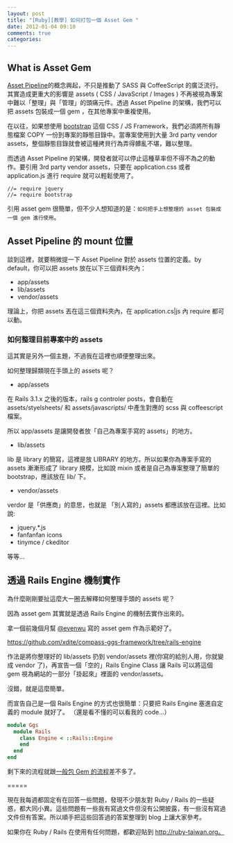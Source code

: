 ```yaml
---
layout: post
title: "[Ruby][教學] 如何打包一個 Asset Gem "
date: 2012-01-04 09:10
comments: true
categories: 
---
```


## What is Asset Gem

[Asset Pipeline](http://upgrade2rails31.heroku.com/asset-pipeline/)的概念興起，不只是推動了 SASS 與 CoffeeScript 的廣泛流行。其實造成更重大的影響是 assets ( CSS / JavaScript / Images ) 不再被視為專案中難以「整理」與「管理」的頭痛元件。透過 Asset Pipeline 的架構，我們可以把 assets 包裝成一個 gem ，在其他專案中重複使用。

在以往，如果想使用 [bootstrap](http://twitter.github.com/bootstrap/) 這個 CSS / JS Framework，我們必須將所有靜態檔案 COPY 一份到專案的靜態目錄中。當專案使用到大量 3rd party vendor assets，整個靜態目錄就會被這種拷貝行為弄得髒亂不堪，難以整理。

而透過 Asset Pipeline 的架構，開發者就可以停止這種草率但不得不為之的動作。要引用 3rd party vendor assets，只要在 application.css 或者 application.js 進行 require 就可以輕鬆使用了。


```
//= require jquery
//= require bootstrap

``` 

引用 asset gem 很簡單，但不少人想知道的是：`如何把手上想整理的 asset 包裝成一個 gem 進行使用`。


## Asset Pipeline 的 mount 位置

談到這裡，就要稍微提一下 Asset Pipeline 對於 assets 位置的定義。by default，你可以把 assets 放在以下三個資料夾內：

* app/assets
* lib/assets
* vendor/assets

理論上，你把 assets 丟在這三個資料夾內，在 application.cs|js 內 require 都可以動。

### 如何整理目前專案中的 assets

這其實是另外一個主題，不過我在這裡也順便整理出來。


如何整理歸類現在手頭上的 assets 呢？

* app/assets

在 Rails 3.1.x 之後的版本，rails g controler posts，會自動在 assets/styelsheets/ 和 assets/javascripts/ 中產生對應的 scss 與 coffeescript 檔案。

所以 app/assets 是讓開發者放「自己為專案手寫的 assets」的地方。

* lib/assets

lib 是 library 的簡寫，這裡是放 LIBRARY 的地方。所以如果你為專案手寫的 assets 漸漸形成了 library 規模，比如說 mixin 或者是自己為專案整理了簡單的 bootstrap，應該放在 lib/ 下。

* vendor/assets

verdor 是「供應商」的意思，也就是 「別人寫的」assets 都應該放在這裡。比如說:

* jquery.*.js 
* fanfanfan icons
* tinymce / ckeditor

等等…

## 透過 Rails Engine 機制實作

為什麼剛剛要扯這麼大一圈去解釋如何整理手頭的 assets 呢？

因為 asset gem 其實就是透過 Rails Engine 的機制去實作出來的。

拿一個前幾個月幫 [@evenwu](http://twitter.com/evenwu) 寫的 asset gem 作為示範好了。

<https://github.com/xdite/compass-ggs-framework/tree/rails-engine>

作法是將你整理好的 lib/assets 扔到 vendor/assets 裡(你寫的給別人用，你就變成 vendor 了)，再宣告一個「空的」Rails Engine Class 讓 Rails 可以將這個 gem 視為網站的一部分「掛起來」裡面的 vendor/assets。

沒錯，就是這麼簡單。

而宣告自己是一個 Rails Engine 的方式也很簡單：只要把 Rails Engine 塞進自定義的 module 就好了。
（還是看不懂的可以看我的 code…）


``` ruby
module Ggs
  module Rails
    class Engine < ::Rails::Engine
    end
  end
end
```

剩下來的流程就跟[一般包 Gem 的流程](http://blog.xdite.net/posts/2012/01/04/how-to-pack-a-gem/)差不多了。

=====

現在我每週都固定有在回答一些問題，發現不少朋友對 Ruby / Rails 的一些疑惑，都大同小異。這些問題有一些我有寫過文件但沒有公開披露，有一些沒有寫過文件但有答案。所以順手把這些回答過的答案整理到 blog 上讓大家參考。

如果你在 Ruby / Rails 在使用有任何問題，都歡迎貼到 http://ruby-taiwan.org。